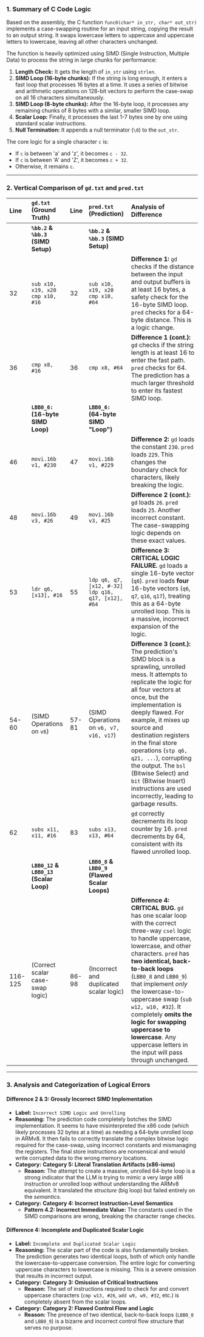 ### 1. Summary of C Code Logic

Based on the assembly, the C function `func0(char* in_str, char* out_str)` implements a case-swapping routine for an input string, copying the result to an output string. It swaps lowercase letters to uppercase and uppercase letters to lowercase, leaving all other characters unchanged.

The function is heavily optimized using SIMD (Single Instruction, Multiple Data) to process the string in large chunks for performance:
1.  **Length Check:** It gets the length of `in_str` using `strlen`.
2.  **SIMD Loop (16-byte chunks):** If the string is long enough, it enters a fast loop that processes 16 bytes at a time. It uses a series of bitwise and arithmetic operations on 128-bit vectors to perform the case-swap on all 16 characters simultaneously.
3.  **SIMD Loop (8-byte chunks):** After the 16-byte loop, it processes any remaining chunks of 8 bytes with a similar, smaller SIMD loop.
4.  **Scalar Loop:** Finally, it processes the last 1-7 bytes one by one using standard scalar instructions.
5.  **Null Termination:** It appends a null terminator (`\0`) to the `out_str`.

The core logic for a single character `c` is:
*   If `c` is between 'a' and 'z', it becomes `c - 32`.
*   If `c` is between 'A' and 'Z', it becomes `c + 32`.
*   Otherwise, it remains `c`.

---
### 2. Vertical Comparison of `gd.txt` and `pred.txt`

| Line | `gd.txt` (Ground Truth)                               | Line | `pred.txt` (Prediction)                               | Analysis of Difference                                                                                                                                                                                                                                                                                                                                                                                                                                                                       |
| :--- | :---------------------------------------------------- | :--- | :---------------------------------------------------- | :--------------------------------------------------------------------------------------------------------------------------------------------------------------------------------------------------------------------------------------------------------------------------------------------------------------------------------------------------------------------------------------------------------------------------------------------------------------------------- |
|      | **`%bb.2` & `%bb.3` (SIMD Setup)**                    |      | **`%bb.2` & `%bb.3` (SIMD Setup)**                    |                                                                                                                                                                                                                                                                                                                                                                                                                                                                                          |
| 32   | `sub x10, x19, x20` <br> `cmp x10, #16`               | 32   | `sub x10, x19, x20` <br> `cmp x10, #64`               | **Difference 1:** `gd` checks if the distance between the input and output buffers is at least 16 bytes, a safety check for the 16-byte SIMD loop. `pred` checks for a 64-byte distance. This is a logic change.                                                                                                                                                                                                                                                                               |
| 36   | `cmp x8, #16`                                         | 36   | `cmp x8, #64`                                         | **Difference 1 (cont.):** `gd` checks if the string length is at least 16 to enter the fast path. `pred` checks for 64. The prediction has a much larger threshold to enter its fastest SIMD loop.                                                                                                                                                                                                                                                                                             |
|      | **`LBB0_6:` (16-byte SIMD Loop)**                     |      | **`LBB0_6:` (64-byte SIMD "Loop")**                   |                                                                                                                                                                                                                                                                                                                                                                                                                                                                                          |
| 46   | `movi.16b v1, #230`                                   | 47   | `movi.16b v1, #229`                                   | **Difference 2:** `gd` loads the constant `230`. `pred` loads `229`. This changes the boundary check for characters, likely breaking the logic.                                                                                                                                                                                                                                                                                                                                             |
| 48   | `movi.16b v3, #26`                                    | 49   | `movi.16b v3, #25`                                    | **Difference 2 (cont.):** `gd` loads `26`. `pred` loads `25`. Another incorrect constant. The case-swapping logic depends on these exact values.                                                                                                                                                                                                                                                                                                                                               |
| 53   | `ldr q6, [x13], #16`                                  | 55   | `ldp q6, q7, [x12, #-32]` <br> `ldp q16, q17, [x12], #64` | **Difference 3:** **CRITICAL LOGIC FAILURE.** `gd` loads a single 16-byte vector (`q6`). `pred` loads **four** 16-byte vectors (`q6`, `q7`, `q16`, `q17`), treating this as a 64-byte unrolled loop. This is a massive, incorrect expansion of the logic.                                                                                                                                                                                                                                             |
| 54-60| (SIMD Operations on `v6`)                             | 57-81| (SIMD Operations on `v6, v7, v16, v17`)               | **Difference 3 (cont.):** The prediction's SIMD block is a sprawling, unrolled mess. It attempts to replicate the logic for all four vectors at once, but the implementation is deeply flawed. For example, it mixes up source and destination registers in the final store operations (`stp q6, q21, ...`), corrupting the output. The `bsl` (Bitwise Select) and `bit` (Bitwise Insert) instructions are used incorrectly, leading to garbage results. |
| 62   | `subs x11, x11, #16`                                  | 83   | `subs x13, x13, #64`                                  | `gd` correctly decrements its loop counter by 16. `pred` decrements by 64, consistent with its flawed unrolled loop.                                                                                                                                                                                                                                                                                                                                                                         |
|      | **`LBB0_12` & `LBB0_13` (Scalar Loop)**               |      | **`LBB0_8` & `LBB0_9` (Flawed Scalar Loops)**          |                                                                                                                                                                                                                                                                                                                                                                                                                                                                                          |
| 116-125 | (Correct scalar case-swap logic)                    | 86-98| (Incorrect and duplicated scalar logic)                 | **Difference 4:** **CRITICAL BUG.** `gd` has one scalar loop with the correct three-way `csel` logic to handle uppercase, lowercase, and other characters. `pred` has **two identical, back-to-back loops** (`LBB0_8` and `LBB0_9`) that implement *only* the lowercase-to-uppercase swap (`sub w12, w10, #32`). It completely **omits the logic for swapping uppercase to lowercase**. Any uppercase letters in the input will pass through unchanged. |

---
### 3. Analysis and Categorization of Logical Errors

#### Difference 2 & 3: Grossly Incorrect SIMD Implementation
*   **Label:** `Incorrect SIMD Logic and Unrolling`
*   **Reasoning:** The prediction code completely botches the SIMD implementation. It seems to have misinterpreted the x86 code (which likely processes 32 bytes at a time) as needing a 64-byte unrolled loop in ARMv8. It then fails to correctly translate the complex bitwise logic required for the case-swap, using incorrect constants and mismanaging the registers. The final store instructions are nonsensical and would write corrupted data to the wrong memory locations.
*   **Category:** **Category 5: Literal Translation Artifacts (x86-isms)**
    *   **Reason:** The attempt to create a massive, unrolled 64-byte loop is a strong indicator that the LLM is trying to mimic a very large x86 instruction or unrolled loop without understanding the ARMv8 equivalent. It translated the *structure* (big loop) but failed entirely on the *semantics*.
*   **Category:** **Category 4: Incorrect Instruction-Level Semantics**
    *   **Pattern 4.2: Incorrect Immediate Value:** The constants used in the SIMD comparisons are wrong, breaking the character range checks.

#### Difference 4: Incomplete and Duplicated Scalar Logic
*   **Label:** `Incomplete and Duplicated Scalar Logic`
*   **Reasoning:** The scalar part of the code is also fundamentally broken. The prediction generates two identical loops, both of which only handle the lowercase-to-uppercase conversion. The entire logic for converting uppercase characters to lowercase is missing. This is a severe omission that results in incorrect output.
*   **Category:** **Category 3: Omission of Critical Instructions**
    *   **Reason:** The set of instructions required to check for and convert uppercase characters (`cmp w13, #26`, `add w9, w9, #32`, etc.) is completely absent from the scalar loops.
*   **Category:** **Category 2: Flawed Control Flow and Logic**
    *   **Reason:** The presence of two identical, back-to-back loops (`LBB0_8` and `LBB0_9`) is a bizarre and incorrect control flow structure that serves no purpose.